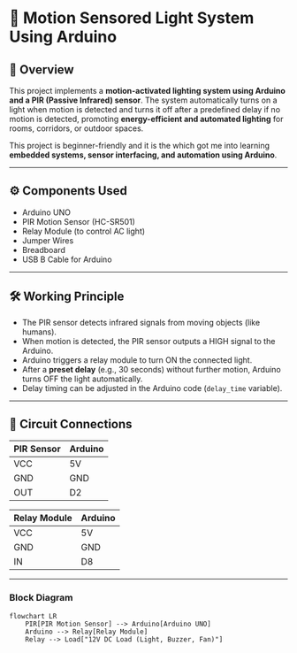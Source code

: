 # 🚶 Motion Sensored Light System Using Arduino

## 📌 Overview

This project implements a **motion-activated lighting system using Arduino and a PIR (Passive Infrared) sensor**. The system automatically turns on a light when motion is detected and turns it off after a predefined delay if no motion is detected, promoting **energy-efficient and automated lighting** for rooms, corridors, or outdoor spaces.

This project is beginner-friendly and it is the which got me into learning **embedded systems, sensor interfacing, and automation using Arduino**.

---

## ⚙️ Components Used

- Arduino UNO
- PIR Motion Sensor (HC-SR501)
- Relay Module (to control AC light) 
- Jumper Wires
- Breadboard
- USB B Cable for Arduino

---

## 🛠️ Working Principle

- The PIR sensor detects infrared signals from moving objects (like humans).
- When motion is detected, the PIR sensor outputs a HIGH signal to the Arduino.
- Arduino triggers a relay module to turn ON the connected light.
- After a **preset delay** (e.g., 30 seconds) without further motion, Arduino turns OFF the light automatically.
- Delay timing can be adjusted in the Arduino code (`delay_time` variable).

---

## 🔌 Circuit Connections

| PIR Sensor | Arduino |
|-----------|---------|
| VCC       | 5V      |
| GND       | GND     |
| OUT       | D2      |

| Relay Module | Arduino |
|-------------|---------|
| VCC         | 5V      |
| GND         | GND     |
| IN          | D8      |

---

### Block Diagram

```mermaid
flowchart LR
    PIR[PIR Motion Sensor] --> Arduino[Arduino UNO]
    Arduino --> Relay[Relay Module]
    Relay --> Load["12V DC Load (Light, Buzzer, Fan)"]


